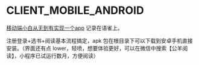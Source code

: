 # CLIENT_MOBILE_ANDROID

[移动端小白从无到有实现一个app](https://www.yuque.com/dkvirus/android) 记录在语雀上。

注册登录+选书+阅读基本流程搞定，apk 包在根目录下可以下载到安卓手机直接安装。（界面还有点 lower，轻喷，想要体验更好，可以在微信中搜索【公羊阅读】，小程序已试运行数月，方便阅读）
